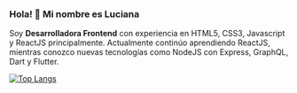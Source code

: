 ### Hola! 👋 Mi nombre es Luciana

Soy **Desarrolladora Frontend** con experiencia en HTML5, CSS3, Javascript y ReactJS principalmente. Actualmente continúo aprendiendo ReactJS, mientras conozco nuevas tecnologías como NodeJS con Express, GraphQL, Dart y Flutter.

[![Top Langs](https://github-readme-stats.vercel.app/api/top-langs/?username=arevalolucianadg&theme=material-palenight&hide=html,css)](https://github.com/arevalolucianadg?tab=repositories)

<!--
**arevalolucianadg/arevalolucianadg** is a ✨ _special_ ✨ repository because its `README.md` (this file) appears on your GitHub profile.

Here are some ideas to get you started:

- 🔭 I’m currently working on ...
- 🌱 I’m currently learning ...
- 👯 I’m looking to collaborate on ...
- 🤔 I’m looking for help with ...
- 💬 Ask me about ...
- 📫 How to reach me: ...
- 😄 Pronouns: ...
- ⚡ Fun fact: ...
-->
